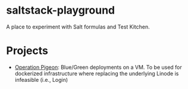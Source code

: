 # saltstack-playground
A place to experiment with Salt formulas and Test Kitchen.

# Projects
- [Operation Pigeon](./projects/operation-pigeon.md): Blue/Green deployments on a VM. To be used for dockerized infrastructure where replacing the underlying Linode is infeasible (i.e., Login)
